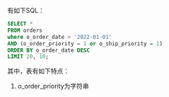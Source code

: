 有如下SQL：
```sql
SELECT *
FROM orders
where o_order_date > '2022-01-01'
AND (o_order_priority = 1 or o_ship_priority = 1)
ORDER BY o_order_date DESC
LIMIT 20, 10;
```
其中，表有如下特点：
1. o_order_priority为字符串